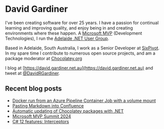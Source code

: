 # David Gardiner

I've been creating software for over 25 years. I have a passion for continual learning and improving quality, and enjoy being in and creating environments where these happen. A [Microsoft MVP](https://mvp.microsoft.com/en-us/PublicProfile/5001655) (Development Technologies), I run the [Adelaide .NET User Group](https://www.adnug.net).

Based in Adelaide, South Australia, I work as a Senior Developer at [SixPivot](https://www.sixpivot.com.au). In my spare time I contribute to numerous open source projects, and am a package moderator at [Chocolatey.org](https://chocolatey.org)

I blog at [https://david.gardiner.net.au](https://david.gardiner.net.au) and tweet at [@DavidRGardiner](https://twitter.com/DavidRGardiner).

## Recent blog posts

<!--START_SECTION:posts-->
* [Docker run from an Azure Pipeline Container Job with a volume mount](https:&#x2F;&#x2F;david.gardiner.net.au&#x2F;2024&#x2F;05&#x2F;docker-run-mount.html)
* [Pasting Markdown into Confluence](https:&#x2F;&#x2F;david.gardiner.net.au&#x2F;2024&#x2F;04&#x2F;paste-markdown-confluence.html)
* [Automatic updating of Chocolatey packages with .NET](https:&#x2F;&#x2F;david.gardiner.net.au&#x2F;2024&#x2F;03&#x2F;au-dotnet.html)
* [Microsoft MVP Summit 2024](https:&#x2F;&#x2F;david.gardiner.net.au&#x2F;2024&#x2F;03&#x2F;mvp-summit-2024.html)
* [C# 12 features: Interceptors](https:&#x2F;&#x2F;david.gardiner.net.au&#x2F;2024&#x2F;03&#x2F;interceptors.html)
<!--END_SECTION:posts-->
